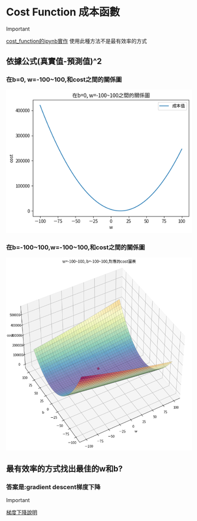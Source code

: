 # Cost Function 成本函數

> [!IMPORTANT]
> [cost_function的ipynb實作](./cost_function.ipynb)
> 使用此種方法不是最有效率的方式

## 依據公式(真實值-預測值)^2
### 在b=0, w=-100\~100,和cost之間的關係圖

![](./images/pic3.png)

### 在b=-100\~100,w=-100\~100,和cost之間的關係圖

![](./images/pic4.png)

## 最有效率的方式找出最佳的w和b?
### 答案是:gradient descent梯度下降

> [!IMPORTANT]
> [梯度下降說明](./gradient_descent.md)